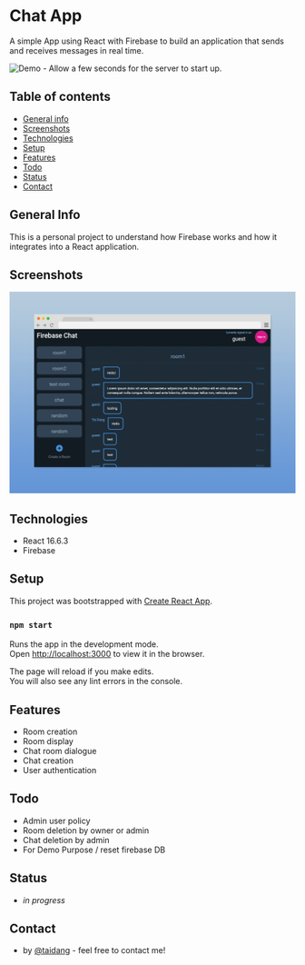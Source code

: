 # Chat App

A simple App using React with Firebase to build an application that sends and receives messages in real time.

![Demo](https://firebase-react-chat.herokuapp.com/) - Allow a few seconds for the server to start up.

## Table of contents

- [General info](#general-info)
- [Screenshots](#screenshots)
- [Technologies](#technologies)
- [Setup](#setup)
- [Features](#features)
- [Todo](#todo)
- [Status](#status)
- [Contact](#contact)

## General Info

This is a personal project to understand how Firebase works and how it integrates into a React application.

## Screenshots

![Project Screenshot](./screenshot-project.png)

## Technologies

- React 16.6.3
- Firebase

## Setup

This project was bootstrapped with [Create React App](https://github.com/facebook/create-react-app).

### `npm start`

Runs the app in the development mode.<br>
Open [http://localhost:3000](http://localhost:3000) to view it in the browser.

The page will reload if you make edits.<br>
You will also see any lint errors in the console.

## Features

- Room creation
- Room display
- Chat room dialogue
- Chat creation
- User authentication

## Todo

- Admin user policy
- Room deletion by owner or admin
- Chat deletion by admin
- For Demo Purpose / reset firebase DB

## Status

- _in progress_

## Contact

- by [@taidang](https://dangarts.com) - feel free to contact me!
